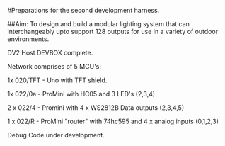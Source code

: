 #Preparations for the second development harness.

##Aim: To design and build a modular lighting system that can interchangeably upto support 128 outputs for use in a variety of outdoor environments.

DV2 Host DEVBOX complete.

Network comprises of 5 MCU's:

1x 020/TFT - Uno with TFT shield.

1x 022/0a - ProMini with HC05 and 3 LED's (2,3,4)

2 x 022/4 - Promini with 4 x WS2812B Data outputs (2,3,4,5)

1 x 022/R - ProMini "router" with 74hc595 and 4 x analog inputs (0,1,2,3)

Debug Code under development.
